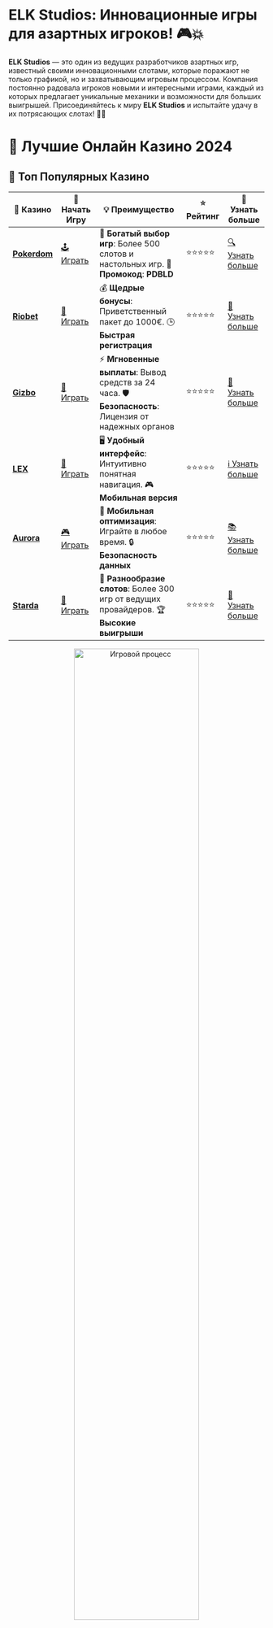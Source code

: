 # **ELK Studios**: Инновационные игры для азартных игроков! 🎮💥

**ELK Studios** — это один из ведущих разработчиков азартных игр, известный своими инновационными слотами, которые поражают не только графикой, но и захватывающим игровым процессом. Компания постоянно радовала игроков новыми и интересными играми, каждый из которых предлагает уникальные механики и возможности для больших выигрышей. Присоединяйтесь к миру **ELK Studios** и испытайте удачу в их потрясающих слотах! 🎰🔥

# 🎰 Лучшие Онлайн Казино 2024

## 🌟 Топ Популярных Казино

| 🎲 **Казино** | 🔗 **Начать Игру** | 💡 **Преимущество** | ⭐ **Рейтинг** | 🔗 **Узнать больше** |
|--------------|---------------------|---------------------|----------------|----------------------|
| [**Pokerdom**](https://brandplay.link/4k77v2yx) | [🕹️ Играть](https://brandplay.link/4k77v2yx) | 🎉 **Богатый выбор игр**: Более 500 слотов и настольных игр. 🎁 **Промокод**: **PDBLD** | ⭐⭐⭐⭐⭐ | [🔍 Узнать больше](https://brandplay.link/4k77v2yx) |
| [**Riobet**](https://brandplay.link/7xBLTPyj) | [🎰 Играть](https://brandplay.link/7xBLTPyj) | 💰 **Щедрые бонусы**: Приветственный пакет до 1000€. 🕒 **Быстрая регистрация** | ⭐⭐⭐⭐⭐ | [📖 Узнать больше](https://brandplay.link/7xBLTPyj) |
| [**Gizbo**](https://brandplay.link/bprXw4YV) | [🎲 Играть](https://brandplay.link/bprXw4YV) | ⚡ **Мгновенные выплаты**: Вывод средств за 24 часа. 🛡️ **Безопасность**: Лицензия от надежных органов | ⭐⭐⭐⭐⭐ | [📝 Узнать больше](https://brandplay.link/bprXw4YV) |
| [**LEX**](https://brandplay.link/zW4hdDFV) | [🤑 Играть](https://brandplay.link/zW4hdDFV) | 🖥️ **Удобный интерфейс**: Интуитивно понятная навигация. 🎮 **Мобильная версия** | ⭐⭐⭐⭐⭐ | [ℹ️ Узнать больше](https://brandplay.link/zW4hdDFV) |
| [**Aurora**](https://10trafic-stat2.com/click/668546556bcc6313411604bd/6766/13032/subaccount) | [🎮 Играть](https://10trafic-stat2.com/click/668546556bcc6313411604bd/6766/13032/subaccount) | 📱 **Мобильная оптимизация**: Играйте в любое время. 🔒 **Безопасность данных** | ⭐⭐⭐⭐⭐ | [📚 Узнать больше](https://10trafic-stat2.com/click/668546556bcc6313411604bd/6766/13032/subaccount) |
| [**Starda**](https://brandplay.link/fB7xwRFL) | [🎯 Играть](https://brandplay.link/fB7xwRFL) | 🎰 **Разнообразие слотов**: Более 300 игр от ведущих провайдеров. 🏆 **Высокие выигрыши** | ⭐⭐⭐⭐⭐ | [🔎 Узнать больше](https://brandplay.link/fB7xwRFL) |

<div align="center">
    <img src="https://i.pinimg.com/originals/87/9e/b9/879eb9354dd0699582408b68f2e253b2.gif" alt="Игровой процесс" width="70%">
</div>

## 💎 Лучшие Бонусы и Акции

| 🎲 **Казино** | 🔗 **Начать Игру** | 💡 **Преимущество** | ⭐ **Рейтинг** | 🔗 **Узнать больше** |
|--------------|---------------------|---------------------|----------------|----------------------|
| [**Kometa**](https://brandplay.link/8ZymQJV8) | [🎰 Играть](https://brandplay.link/8ZymQJV8) | 🎁 **Эксклюзивные бонусы**: Регулярные акции и промо. 🔄 **Программы лояльности** | ⭐⭐⭐⭐☆ | [🔍 Узнать больше](https://brandplay.link/8ZymQJV8) |
| [**R7**](https://brandplay.link/bMd3Yjsw) | [🕹️ Играть](https://brandplay.link/bMd3Yjsw) | 🕒 **Круглосуточная поддержка**: Всегда на связи. 💸 **Высокие лимиты** | ⭐⭐⭐⭐☆ | [📖 Узнать больше](https://brandplay.link/bMd3Yjsw) |
| [**7K**](https://brandplay.link/BvQyFShp) | [🎲 Играть](https://brandplay.link/BvQyFShp) | 🌟 **Эксклюзивные бонусы**: Только для VIP игроков. 🎉 **Сезонные акции** | ⭐⭐⭐⭐☆ | [📝 Узнать больше](https://brandplay.link/BvQyFShp) |
| [**Kent**](https://brandplay.link/Fv2WP3js) | [🤑 Играть](https://brandplay.link/Fv2WP3js) | 📈 **Высокий RTP**: Более 98%. 💼 **Профессиональная поддержка** | ⭐⭐⭐⭐☆ | [ℹ️ Узнать больше](https://brandplay.link/Fv2WP3js) |
| [**1Xslots**](https://brandplay.link/hSB1khtr) | [🎮 Играть](https://brandplay.link/hSB1khtr) | 🎉 **Множество акций**: Еженедельные бонусы и турниры. 🛡️ **Безопасность** | ⭐⭐⭐⭐☆ | [📚 Узнать больше](https://brandplay.link/hSB1khtr) |
| [**Gama**](https://brandplay.link/j6NMKsDz) | [🎯 Играть](https://brandplay.link/j6NMKsDz) | 🔍 **Интуитивный интерфейс**: Легкость использования. 🏅 **Престижные турниры** | ⭐⭐⭐⭐☆ | [🔎 Узнать больше](https://brandplay.link/j6NMKsDz) |

<div align="center">
    <img src="https://i.pinimg.com/originals/87/9e/b9/879eb9354dd0699582408b68f2e253b2.gif" alt="Игровой процесс" width="70%">
</div>

## 🚀 Быстрые Выигрыши и Поддержка

| 🎲 **Казино** | 🔗 **Начать Игру** | 💡 **Преимущество** | ⭐ **Рейтинг** | 🔗 **Узнать больше** |
|--------------|---------------------|---------------------|----------------|----------------------|
| [**Onion**](https://brandplay.link/zBGRVpQ9) | [🎰 Играть](https://brandplay.link/zBGRVpQ9) | 🤑 **Низкие ставки**: Идеально для начинающих. 🔄 **Быстрые выводы** | ⭐⭐⭐⭐☆ | [🔍 Узнать больше](https://brandplay.link/zBGRVpQ9) |
| [**Чемпион**](https://temon-gter.cfd/go/lRq?p80412p304504pcc44t17455) | [🕹️ Играть](https://temon-gter.cfd/go/lRq?p80412p304504pcc44t17455) | 🏅 **Лояльная программа**: Награды за активность. 🎁 **Ежемесячные бонусы** | ⭐⭐⭐⭐☆ | [📖 Узнать больше](https://temon-gter.cfd/go/lRq?p80412p304504pcc44t17455) |
| [**Vavada**](https://vavadapartner.pro/?promo=ea5c9275-6854-4505-94fc-95ab18221945-linkb2) | [🎲 Играть](https://vavadapartner.pro/?promo=ea5c9275-6854-4505-94fc-95ab18221945-linkb2) | 🚀 **Быстрая регистрация**: Начните играть мгновенно. 🔐 **Безопасные транзакции** | ⭐⭐⭐⭐☆ | [📝 Узнать больше](https://vavadapartner.pro/?promo=ea5c9275-6854-4505-94fc-95ab18221945-linkb2) |
| [**Friends**](https://gofriends.kim/linkb2) | [🤑 Играть](https://gofriends.kim/linkb2) | 🤝 **Социальные игры**: Играйте с друзьями. 🌐 **Мультиплатформенность** | ⭐⭐⭐⭐☆ | [ℹ️ Узнать больше](https://gofriends.kim/linkb2) |
| [**1WIN**](https://brandplay.link/smXVpBbG) | [🎮 Играть](https://brandplay.link/smXVpBbG) | 🏆 **Спортивные ставки**: Широкий выбор видов спорта. 💵 **Высокие коэффициенты** | ⭐⭐⭐⭐☆ | [📚 Узнать больше](https://brandplay.link/smXVpBbG) |
| [**Drip**](https://drp-ircp01.com/c07e6a3db) | [🎯 Играть](https://drp-ircp01.com/c07e6a3db) | 🌐 **Инновационные игры**: Новейшие игровые технологии. 🛡️ **Высокая безопасность** | ⭐⭐⭐⭐☆ | [🔎 Узнать больше](https://drp-ircp01.com/c07e6a3db) |
| [**JoyCasino**](https://rpc30.call2me.pro/?/ru/registration?apkpop=0&partner=p24970p3291217pc98f) | [🎰 Играть](https://rpc30.call2me.pro/?/ru/registration?apkpop=0&partner=p24970p3291217pc98f) | 🎁 **Приятные бонусы**: Ежедневные акции и подарки. 🕹️ **Разнообразие игр** | ⭐⭐⭐⭐☆ | [🔍 Узнать больше](https://rpc30.call2me.pro/?/ru/registration?apkpop=0&partner=p24970p3291217pc98f) |

<div align="center">
    <img src="https://i.pinimg.com/originals/87/9e/b9/879eb9354dd0699582408b68f2e253b2.gif" alt="Игровой процесс" width="70%">
</div>
---

✨ **Выбирайте лучшее казино для себя и наслаждайтесь игрой! Удачи!** ✨
![ELK Studios](https://i.pinimg.com/originals/a9/29/6e/a9296ea1cf6a7c20a985e593451f0323.png)

### Почему стоит выбрать игры от **ELK Studios**? 💡🎮

1. **Инновационные механики**  
   Слот от **ELK Studios** — это не просто стандартные игровые автоматы. Компания известна тем, что регулярно внедряет новые игровые механики, такие как "X-iter", "Bonus Pop" и другие, которые делают игру намного более увлекательной и динамичной.

2. **Превосходная графика и анимации**  
   Игры от **ELK Studios** поражают не только механикой, но и визуальными эффектами. Прекрасная графика и стильные анимации создают невероятную атмосферу, а каждый спин становится увлекательным зрелищем.

3. **Разнообразие тематик**  
   В арсенале **ELK Studios** можно найти игры на любой вкус: от классических фруктовых слотов до тематических игровых автоматов с глубокими сюжетами и уникальными бонусами. Вне зависимости от ваших предпочтений, вы всегда найдете что-то по душе.

4. **Высокий потенциал выплат**  
   Слот от **ELK Studios** всегда предлагает высокий потенциал выплат и разнообразные бонусы. Благодаря инновационным функциям и множителям, ваши шансы на крупный выигрыш возрастают с каждым вращением барабанов.

### Особенности игр от **ELK Studios** 🎰💡

1. **Уникальные бонусные функции**  
   Одной из ключевых особенностей игр от **ELK Studios** является наличие уникальных бонусных раундов. Бесплатные спины, множители и другие спецэффекты делают игру интересной и увеличивают шансы на победу.

2. **Мобильная адаптивность**  
   Все игры от **ELK Studios** оптимизированы для мобильных устройств, что позволяет наслаждаться игровым процессом в любое время и в любом месте. Простой интерфейс и отличная графика на мобильных экранах делают игровой процесс еще более удобным.

3. **Интуитивно понятные интерфейсы**  
   Несмотря на инновационные механики, интерфейсы слотов от **ELK Studios** остаются простыми и удобными. Это позволяет игрокам сосредоточиться на самой игре, не отвлекаясь на сложные настройки.

4. **Частые акции и бонусы**  
   Компания часто проводит акции, которые дают игрокам дополнительные бонусы, фриспины и другие награды. Эти бонусы значительно увеличивают шансы на успех и делают игру еще более прибыльной.

### Популярные игры от **ELK Studios** 🎮🔥

1. **Wild Toro**  
   Один из самых популярных слотов от **ELK Studios**, который привлекает игроков не только захватывающей темой, но и бонусными функциями, такими как режим "Walking Wilds". Этот слот подарит вам множество удовольствия и шанс на большие выплаты!

2. **Taco Brothers**  
   Еще одна успешная игра от **ELK Studios**, в которой игроки погружаются в мир мексиканских приключений. В игре есть уникальная бонусная функция, которая может привести к большому выигрышу!

3. **Ivanhoe**  
   Слот по мотивам средневековой Англии с красивой графикой и множеством бонусных функций. **Ivanhoe** предлагает игрокам уникальные механики и высокие выплаты за комбинации.

### Как выбрать игры от **ELK Studios**? 🔥🎯

1. **Проверьте RTP**  
   Важно знать RTP (Return to Player) для каждой игры. Игры от **ELK Studios** обычно имеют высокие значения RTP, что означает более высокие шансы на выигрыш.

2. **Используйте демо-режим**  
   Прежде чем начать играть на реальные деньги, попробуйте слот от **ELK Studios** в демо-режиме. Это поможет вам понять, как работают бонусные функции и какие механики наиболее выгодны.

3. **Обратите внимание на бонусные раунды**  
   Многие игры от **ELK Studios** имеют бонусные раунды, которые могут значительно увеличить ваш выигрыш. Ознакомьтесь с ними перед игрой и используйте их возможности для максимальной прибыли.

4. **Ставьте в пределах бюджета**  
   Несмотря на инновационные функции, важно контролировать свои ставки. Устанавливайте лимиты на ставках и времени, чтобы избежать ненужных потерь.

### Преимущества игр от **ELK Studios** 🎉💰

1. **Инновационные механики**  
   Игры от **ELK Studios** предлагают новые подходы к классическим слотам. Это не просто простые автоматы, а настоящие игровые приключения с множеством уникальных функций.

2. **Удивительная графика**  
   Превосходная графика и стильные анимации создают незабываемую атмосферу. Каждый слот от **ELK Studios** — это настоящий шедевр визуального искусства.

3. **Щедрые бонусы**  
   В играх от **ELK Studios** часто выпадают бонусы и дополнительные функции, которые увеличивают ваш шанс на победу. Не пропустите возможность получить дополнительные выигрыши!

4. **Мобильная версия**  
   Игры от **ELK Studios** адаптированы для мобильных устройств, что позволяет вам наслаждаться любимыми слотами в любое время.

### Заключение

**ELK Studios** — это один из самых инновационных и увлекательных разработчиков на рынке азартных игр. 🎰🔥

Если вы хотите играть в слоты с уникальными функциями, потрясающей графикой и высокими выплатами, игры от **ELK Studios** — это идеальный выбор. Откройте для себя мир захватывающих приключений и великих выигрышей с этим выдающимся разработчиком! 🎉💰

